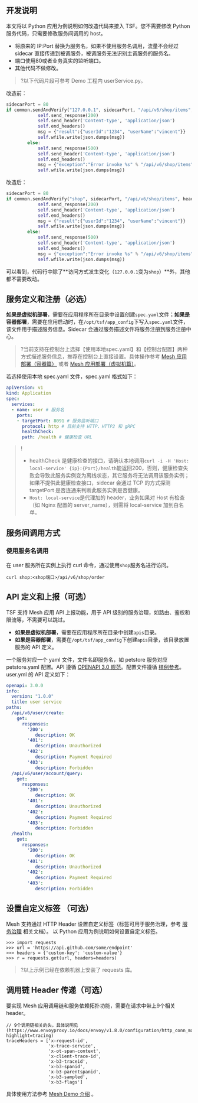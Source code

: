 ## 开发说明

本文将以 Python 应用为例说明如何改造代码来接入 TSF。您不需要修改 Python 服务代码，只需要修改服务间调用的 host。

- 将原来的 IP:Port 替换为服务名，如果不使用服务名调用，流量不会经过 sidecar 直接传递到被调服务，被调服务无法识别主调服务的服务名。
- 端口使用80或者业务真实的监听端口。
- 其他代码不做修改。

>?以下代码片段可参考 Demo 工程内 userService.py。

改造前：

```python
sidecarPort = 80
if common.sendAndVerify("127.0.0.1", sidecarPort, "/api/v6/shop/items", headers):
            self.send_response(200)
            self.send_header('Content-type', 'application/json')
            self.end_headers()
            msg = {"result":{"userId":"1234", "userName":"vincent"}}
            self.wfile.write(json.dumps(msg))
        else:
            self.send_response(500)
            self.send_header('Content-type', 'application/json')
            self.end_headers()
            msg = {"exception":"Error invoke %s" % "/api/v6/shop/items"}
            self.wfile.write(json.dumps(msg))
```

改造后：

```python
sidecarPort = 80
if common.sendAndVerify("shop", sidecarPort, "/api/v6/shop/items", headers):
            self.send_response(200)
            self.send_header('Content-type', 'application/json')
            self.end_headers()
            msg = {"result":{"userId":"1234", "userName":"vincent"}}
            self.wfile.write(json.dumps(msg))
        else:
            self.send_response(500)
            self.send_header('Content-type', 'application/json')
            self.end_headers()
            msg = {"exception":"Error invoke %s" % "/api/v6/shop/items"}
            self.wfile.write(json.dumps(msg))
```

可以看到，代码行中除了**访问方式发生变化（`127.0.0.1`变为`shop`）**外，其他都不需要改动。



## 服务定义和注册（必选）

**如果是虚拟机部署**，需要在应用程序所在目录中设置创建`spec.yaml`文件；**如果是容器部署**，需要在应用启动时，在`/opt/tsf/app_config`下写入`spec.yaml`文件，该文件用于描述服务信息。Sidecar 会通过服务描述文件将服务注册到服务注册中心。

>?当前支持在控制台上选择【使用本地spec.yaml】和【控制台配置】两种方式描述服务信息，推荐在控制台上直接设置。具体操作参考 [Mesh 应用部署（容器篇）](https://cloud.tencent.com/document/product/649/17930) 或者 [Mesh 应用部署（虚拟机篇）](https://cloud.tencent.com/document/product/649/18787)。

若选择使用本地 spec.yaml 文件，spec.yaml 格式如下：

```yaml
apiVersion: v1
kind: Application
spec:
  services:
  - name: user # 服务名
    ports:     	
    - targetPort: 8091 # 服务监听端口 
      protocol: http # 目前支持 HTTP、HTTP2 和 gRPC
      healthCheck:
      path: /health # 健康检查 URL
```

>!
>- healthCheck 是健康检查的接口，请确认本地调用`curl -i -H 'Host: local-service' {ip}:{Port}/health`能返回200，否则，健康检查失败会导致此服务实例变为离线状态，其它服务将无法调用该服务实例；如果不提供此健康检查接口，sidecar 会通过 TCP 的方式探测 targetPort 是否连通来判断此服务实例是否健康。
>- `Host: local-service`是代理加的 header，业务如果对 Host 有检查（如 Nginx 配置的 server_name），则需将 local-service 加到白名单。

## 服务间调用方式

### 使用服务名调用

在 user 服务所在实例上执行 curl 命令，通过使用`shop`服务名进行访问。

```
curl shop:<shop端口>/api/v6/shop/order
```


## API 定义和上报（可选）

TSF 支持 Mesh 应用 API 上报功能，用于 API 级别的服务治理，如路由、鉴权和限流等，不需要可以跳过。

- **如果是虚拟机部署**，需要在应用程序所在目录中创建`apis`目录。
- **如果是容器部署**，需要在`/opt/tsf/app_config`下创建`apis`目录，该目录放置服务的 API 定义。

一个服务对应一个 yaml 文件，文件名即服务名，如 petstore 服务对应 petstore.yaml 配置。API 遵循 [OPENAPI 3.0 规范](https://github.com/OAI/OpenAPI-Specification/blob/master/versions/3.0.0.md)。配置文件遵循 [样例参考](https://github.com/OAI/OpenAPI-Specification/blob/master/examples/v3.0/petstore.yaml)。user.yml 的 API 定义如下：

```yaml
openapi: 3.0.0
info:
  version: "1.0.0"
  title: user service
paths:
  /api/v6/user/create:
    get:
      responses:
        '200':
           description: OK
        '401':
           description: Unauthorized
        '402':
           description: Payment Required
        '403':
           description: Forbidden
  /api/v6/user/account/query:
    get:
      responses:
        '200':
           description: OK
        '401':
           description: Unauthorized
        '402':
           description: Payment Required
        '403':
           description: Forbidden
  /health:
    get:
      responses:
        '200':
           description: OK
        '401':
           description: Unauthorized
        '402':
           description: Payment Required
        '403':
           description: Forbidden
```



## 设置自定义标签 （可选）

Mesh 支持通过 HTTP Header 设置自定义标签（标签可用于服务治理，参考 [服务治理](https://cloud.tencent.com/document/product/649/15548) 相关文档）。
以 Python 应用为例说明如何设置自定义标签。

```
>>> import requests
>>> url = 'https://api.github.com/some/endpoint'
>>> headers = {'custom-key': 'custom-value'}
>>> r = requests.get(url, headers=headers)
```

>?以上示例已经在依赖机器上安装了 requests 库。



## 调用链 Header 传递（可选）

要实现 Mesh 应用调用链和服务依赖拓扑功能，需要在请求中带上9个相关 header。

```
// 9个调用链相关的头，具体说明见(https://www.envoyproxy.io/docs/envoy/v1.8.0/configuration/http_conn_man/headers.html?highlight=tracing)
traceHeaders = ['x-request-id',
                'x-trace-service',
                'x-ot-span-context',
                'x-client-trace-id',
                'x-b3-traceid',
                'x-b3-spanid',
                'x-b3-parentspanid',
                'x-b3-sampled',
                'x-b3-flags']
```

具体使用方法参考 [Mesh Demo 介绍](https://cloud.tencent.com/document/product/649/30436) 。

